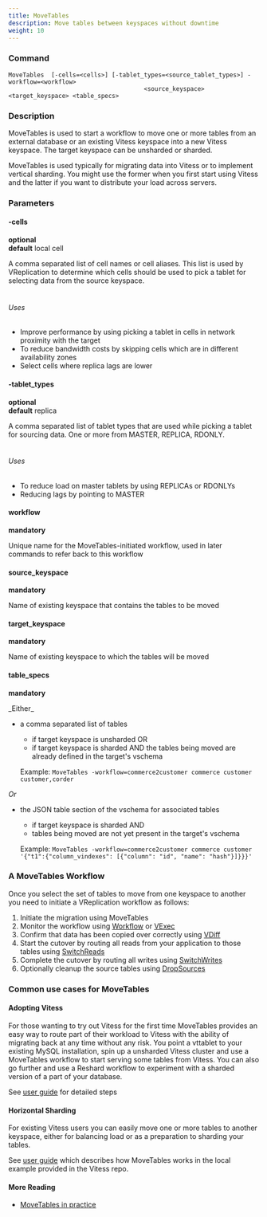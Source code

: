 ```yaml
---
title: MoveTables
description: Move tables between keyspaces without downtime
weight: 10
---
```


### Command

```
MoveTables  [-cells=<cells>] [-tablet_types=<source_tablet_types>] -workflow=<workflow>
                                      <source_keyspace> <target_keyspace> <table_specs>
```

### Description

MoveTables is used to start a workflow to move one or more tables from an external database or an existing Vitess keyspace into a new Vitess keyspace.
The target keyspace can be unsharded or sharded.

MoveTables is used typically for migrating data into Vitess or to implement vertical sharding. You might use the former when you
first start using Vitess and the latter if you want to distribute your load across servers.

### Parameters

#### -cells
**optional**\
**default** local cell

<div class="cmd">
A comma separated list of cell names or cell aliases. This list is used by VReplication to determine which
cells should be used to pick a tablet for selecting data from the source keyspace.<br><br>

###### Uses

* Improve performance by using picking a tablet in cells in network proximity with the target
* To reduce bandwidth costs by skipping cells which are in different availability zones
* Select cells where replica lags are lower
</div>

#### -tablet_types
**optional**\
**default** replica

<div class="cmd">
A comma separated list of tablet types that are used while picking a tablet for sourcing data.
One or more from MASTER, REPLICA, RDONLY.<br><br>

###### Uses

* To reduce load on master tablets by using REPLICAs or RDONLYs
* Reducing lags by pointing to MASTER
</div>

#### workflow
**mandatory**
<div class="cmd">
Unique name for the MoveTables-initiated workflow, used in later commands to refer back to this workflow
</div>

#### source_keyspace
**mandatory**
<div class="cmd">
Name of existing keyspace that contains the tables to be moved
</div>

#### target_keyspace
**mandatory**
<div class="cmd">
Name of existing keyspace to which the tables will be moved
</div>

#### table_specs
**mandatory**
<div class="cmd">
_Either_

* a comma separated list of tables
  * if target keyspace is unsharded OR
  * if target keyspace is sharded AND the tables being moved are already defined in the target's vschema

  Example: `MoveTables -workflow=commerce2customer commerce customer customer,corder`

_Or_
* the JSON table section of the vschema for associated tables
  * if target keyspace is sharded AND
  * tables being moved are not yet present in the target's vschema

  Example: `MoveTables -workflow=commerce2customer commerce customer '{"t1":{"column_vindexes": [{"column": "id", "name": "hash"}]}}}'`

</div>

### A MoveTables Workflow

Once you select the set of tables to move from one keyspace to another you need to initiate a VReplication workflow as follows:

1. Initiate the migration using MoveTables
2. Monitor the workflow using [Workflow](../workflow) or [VExec](../vexec)
3. Confirm that data has been copied over correctly using [VDiff](../vdiff)
4. Start the cutover by routing all reads from your application to those tables using [SwitchReads](../switchreads)
5. Complete the cutover by routing all writes using [SwitchWrites](../switchwrites)
6. Optionally cleanup the source tables using [DropSources](../dropsources)


### Common use cases for MoveTables

#### Adopting Vitess

For those wanting to try out Vitess for the first time MoveTables provides an easy way to route part of their workload
to Vitess with the ability of migrating back at any time without any risk. You point a vttablet to your existing MySQL installation,
spin up a unsharded Vitess cluster and use a MoveTables workflow to start serving some tables from Vitess. You can also go
further and use a Reshard workflow to experiment with a sharded version of a part of your database.

See [user guide](../../../../../docs/user-guides/configuration-advanced/unmanaged-tablet/#move-legacytable-to-the-commerce-keyspace) for detailed steps

#### Horizontal Sharding

For existing Vitess users you can easily move one or more tables to another keyspace, either for balancing load or
as a preparation to sharding your tables.

See [user guide](../../../../../docs/user-guides/migration/move-tables/) which describes how MoveTables works in the local example provided
in the Vitess repo.

#### More Reading
* [MoveTables in practice](../../../../../docs/concepts/move-tables/)
